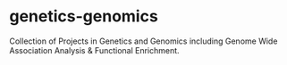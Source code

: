# genetics-genomics
Collection of Projects in Genetics and Genomics including Genome Wide Association Analysis &amp; Functional Enrichment.
